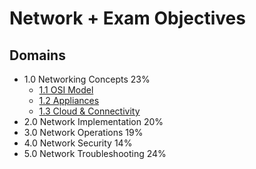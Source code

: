# Network + Exam Objectives

## Domains

- 1.0 Networking Concepts 23%
  - [1.1 OSI Model](1.1%20OSI%20Model.md)
  - [1.2 Appliances](1.2%20appliances.md)
  - [1.3 Cloud & Connectivity](1.3%20cloud%20computing.md)
- 2.0 Network Implementation 20%
- 3.0 Network Operations 19%
- 4.0 Network Security 14%
- 5.0 Network Troubleshooting 24%
